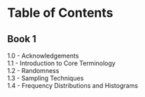 # Table of Contents

## Book 1

1.0 - Acknowledgements  
1.1 - Introduction to Core Terminology  
1.2 - Randomness  
1.3 - Sampling Techniques  
1.4 - Frequency Distributions and Histograms
